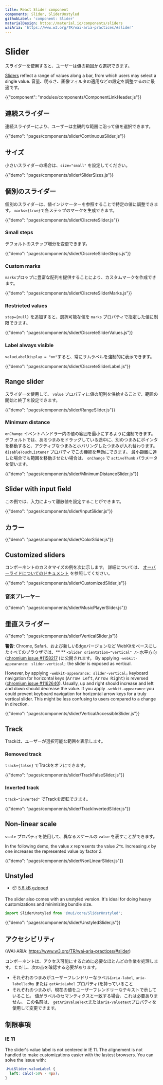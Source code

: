 ```yaml
---
title: React Slider component
components: Slider, SliderUnstyled
githubLabel: 'component: Slider'
materialDesign: https://material.io/components/sliders
waiAria: 'https://www.w3.org/TR/wai-aria-practices/#slider'
---
```


# Slider

<p class="description">スライダーを使用すると、ユーザーは値の範囲から選択できます。</p>

[Sliders](https://material.io/design/components/sliders.html) reflect a range of values along a bar, from which users may select a single value. 音量、明るさ、画像フィルタの適用などの設定を調整するのに最適です。

{{"component": "modules/components/ComponentLinkHeader.js"}}

## 連続スライダー

連続スライダーにより、ユーザーは主観的な範囲に沿って値を選択できます。

{{"demo": "pages/components/slider/ContinuousSlider.js"}}

## サイズ

小さいスライダーの場合は、`size="small"` を設定してください。

{{"demo": "pages/components/slider/SliderSizes.js"}}

## 個別のスライダー

個別のスライダーは、値インジケーターを参照することで特定の値に調整できます。 `marks={true}`で各ステップのマークを生成できます。

{{"demo": "pages/components/slider/DiscreteSlider.js"}}

### Small steps

デフォルトのステップ増分を変更できます。

{{"demo": "pages/components/slider/DiscreteSliderSteps.js"}}

### Custom marks

`marks`プロップに豊富な配列を提供することにより、カスタムマークを作成できます。

{{"demo": "pages/components/slider/DiscreteSliderMarks.js"}}

### Restricted values

`step={null}` を追加すると、選択可能な値を `marks` プロパティで指定した値に制限できます。

{{"demo": "pages/components/slider/DiscreteSliderValues.js"}}

### Label always visible

`valueLabelDisplay = "on"`すると、常にサムラベルを強制的に表示できます。

{{"demo": "pages/components/slider/DiscreteSliderLabel.js"}}

## Range slider

スライダーを使用して、 `value` プロパティに値の配列を供給することで、範囲の開始と終了を設定できます。

{{"demo": "pages/components/slider/RangeSlider.js"}}

### Minimum distance

`onChange` イベントハンドラー内の値の範囲を最小にするように強制できます。 デフォルトでは、あるつまみをドラッグしている途中に、別のつまみにポインタを移動すると、アクティブなつまみとホバリングしたつまみが入れ替わります。 `disableTouchListener` プロパティでこの機能を無効にできます。 最小距離に達した場合でも範囲を移動させたい場合は、 `onChange` で `activeThumb` パラメータを使います。

{{"demo": "pages/components/slider/MinimumDistanceSlider.js"}}

## Slider with input field

この例では、入力によって離散値を設定することができます。

{{"demo": "pages/components/slider/InputSlider.js"}}

## カラー

{{"demo": "pages/components/slider/ColorSlider.js"}}

## Customized sliders

コンポーネントのカスタマイズの例を次に示します。 詳細については、 [オーバーライドについてのドキュメント](/customization/how-to-customize/) を参照してください。

{{"demo": "pages/components/slider/CustomizedSlider.js"}}

### 音楽プレーヤー

{{"demo": "pages/components/slider/MusicPlayerSlider.js"}}

## 垂直スライダー

{{"demo": "pages/components/slider/VerticalSlider.js"}}

**警告**: Chrome, Safari、および新しいEdgeバージョンなど WebKitをベースにしたすべてのブラウザでは、** ** `<Slider orientation="vertical" />` 水平方向([chromium issue #1158217](https://bugs.chromium.org/p/chromium/issues/detail?id=1158217) )に公開されます。 By applying `-webkit-appearance: slider-vertical;` the slider is exposed as vertical.

However, by applying `-webkit-appearance: slider-vertical;` keyboard navigation for horizontal keys (<kbd class="key">Arrow Left</kbd>, <kbd class="key">Arrow Right</kbd>) is reversed ([chromium issue #1162640](https://bugs.chromium.org/p/chromium/issues/detail?id=1162640)). Usually, up and right should increase and left and down should decrease the value. If you apply `-webkit-appearance` you could prevent keyboard navigation for horizontal arrow keys for a truly vertical slider. This might be less confusing to users compared to a change in direction.

{{"demo": "pages/components/slider/VerticalAccessibleSlider.js"}}

## Track

Trackは、ユーザーが選択可能な範囲を表示します。

### Removed track

`track={false}` でTrackをオフにできます。

{{"demo": "pages/components/slider/TrackFalseSlider.js"}}

### Inverted track

`track="inverted"` でTrackを反転できます。

{{"demo": "pages/components/slider/TrackInvertedSlider.js"}}

## Non-linear scale

`scale` プロパティを使用して、異なるスケールの `value` を表すことができます。

In the following demo, the value _x_ represents the value _2^x_. Increasing _x_ by one increases the represented value by factor _2_.

{{"demo": "pages/components/slider/NonLinearSlider.js"}}

## Unstyled

<!-- #default-branch-switch -->

- 📦 [5.6 kB gzipped](https://bundlephobia.com/result?p=@mui/core@next)

The slider also comes with an unstyled version. It's ideal for doing heavy customizations and minimizing bundle size.

```js
import SliderUnstyled from '@mui/core/SliderUnstyled';
```

{{"demo": "pages/components/slider/UnstyledSlider.js"}}

## アクセシビリティ

(WAI-ARIA: https://www.w3.org/TR/wai-aria-practices/#slider)

コンポーネントは、アクセス可能にするために必要なほとんどの作業を処理します。 ただし、次の点を確認する必要があります。

- それぞれのつまみがユーザーフレンドリーなラベル(`aria-label`, `aria-labelledby` または `getAriaLabel` プロパティ)を持っていること
- それぞれのつまみが、現在の値をユーザーフレンドリーなテキストで示していること。 値がラベルのセマンティクスと一致する場合、これは必要ありません。 この名前は、 `getAriaValueText`または`aria-valuetext`プロパティを使用して変更できます。

## 制限事項

### IE 11

The slider's value label is not centered in IE 11. The alignement is not handled to make customizations easier with the lastest browsers. You can solve the issue with:

```css
.MuiSlider-valueLabel {
  left: calc(-50% - 4px);
}
```
